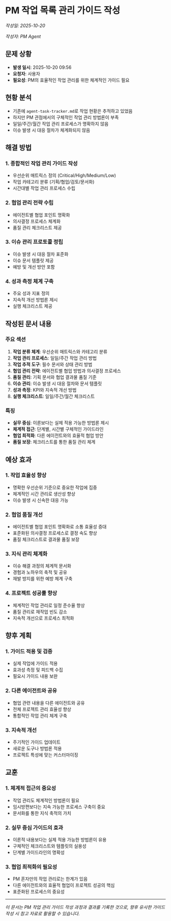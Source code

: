 # PM 작업 목록 관리 가이드 작성

*작성일: 2025-10-20*

*작성자: PM Agent*

## 문제 상황
- **발생 일시**: 2025-10-20 09:56
- **요청자**: 사용자
- **필요성**: PM의 효율적인 작업 관리를 위한 체계적인 가이드 필요

## 현황 분석
- 기존에 `agent-task-tracker.md`로 작업 현황은 추적하고 있었음
- 하지만 PM 관점에서의 구체적인 작업 관리 방법론이 부족
- 일일/주간/월간 작업 관리 프로세스가 명확하지 않음
- 이슈 발생 시 대응 절차가 체계화되지 않음

## 해결 방법
### 1. 종합적인 작업 관리 가이드 작성
- 우선순위 매트릭스 정의 (Critical/High/Medium/Low)
- 작업 카테고리 분류 (기획/협업/검토/문서화)
- 시간대별 작업 관리 프로세스 수립

### 2. 협업 관리 전략 수립
- 에이전트별 협업 포인트 명확화
- 의사결정 프로세스 체계화
- 품질 관리 체크리스트 제공

### 3. 이슈 관리 프로토콜 정립
- 이슈 발생 시 대응 절차 표준화
- 이슈 문서 템플릿 제공
- 예방 및 개선 방안 포함

### 4. 성과 측정 체계 구축
- 주요 성과 지표 정의
- 지속적 개선 방법론 제시
- 실행 체크리스트 제공

## 작성된 문서 내용
### 주요 섹션
1. **작업 분류 체계**: 우선순위 매트릭스와 카테고리 분류
2. **작업 관리 프로세스**: 일일/주간 작업 관리 방법
3. **작업 추적 도구**: 필수 문서와 상태 관리 방법
4. **협업 관리 전략**: 에이전트별 협업 방법과 의사결정 프로세스
5. **품질 관리**: 기획 문서와 협업 결과물 품질 기준
6. **이슈 관리**: 이슈 발생 시 대응 절차와 문서 템플릿
7. **성과 측정**: KPI와 지속적 개선 방법
8. **실행 체크리스트**: 일일/주간/월간 체크리스트

### 특징
- **실무 중심**: 이론보다는 실제 적용 가능한 방법론 제시
- **체계적 접근**: 단계별, 시간별 구체적인 가이드라인
- **협업 최적화**: 다른 에이전트와의 효율적 협업 방안
- **품질 보장**: 체크리스트를 통한 품질 관리 체계

## 예상 효과
### 1. 작업 효율성 향상
- 명확한 우선순위 기준으로 중요한 작업에 집중
- 체계적인 시간 관리로 생산성 향상
- 이슈 발생 시 신속한 대응 가능

### 2. 협업 품질 개선
- 에이전트별 협업 포인트 명확화로 소통 효율성 증대
- 표준화된 의사결정 프로세스로 결정 속도 향상
- 품질 체크리스트로 결과물 품질 보장

### 3. 지식 관리 체계화
- 이슈 해결 과정의 체계적 문서화
- 경험과 노하우의 축적 및 공유
- 재발 방지를 위한 예방 체계 구축

### 4. 프로젝트 성공률 향상
- 체계적인 작업 관리로 일정 준수율 향상
- 품질 관리로 재작업 빈도 감소
- 지속적 개선으로 프로세스 최적화

## 향후 계획
### 1. 가이드 적용 및 검증
- 실제 작업에 가이드 적용
- 효과성 측정 및 피드백 수집
- 필요시 가이드 내용 보완

### 2. 다른 에이전트와 공유
- 협업 관련 내용을 다른 에이전트와 공유
- 전체 프로젝트 관리 효율성 향상
- 통합적인 작업 관리 체계 구축

### 3. 지속적 개선
- 주기적인 가이드 업데이트
- 새로운 도구나 방법론 적용
- 프로젝트 특성에 맞는 커스터마이징

## 교훈
### 1. 체계적 접근의 중요성
- 작업 관리도 체계적인 방법론이 필요
- 임시방편보다는 지속 가능한 프로세스 구축이 중요
- 문서화를 통한 지식 축적의 가치

### 2. 실무 중심 가이드의 효과
- 이론적 내용보다는 실제 적용 가능한 방법론이 유용
- 구체적인 체크리스트와 템플릿의 실용성
- 단계별 가이드라인의 명확성

### 3. 협업 최적화의 필요성
- PM 혼자만의 작업 관리로는 한계가 있음
- 다른 에이전트와의 효율적 협업이 프로젝트 성공의 핵심
- 표준화된 프로세스의 중요성

---

*이 문서는 PM 작업 관리 가이드 작성 과정과 결과를 기록한 것으로, 향후 유사한 가이드 작성 시 참고 자료로 활용할 수 있습니다.*
